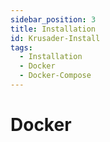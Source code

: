 ```yaml
---
sidebar_position: 3
title: Installation
id: Krusader-Install
tags:
  - Installation
  - Docker
  - Docker-Compose
---
```


# Docker
